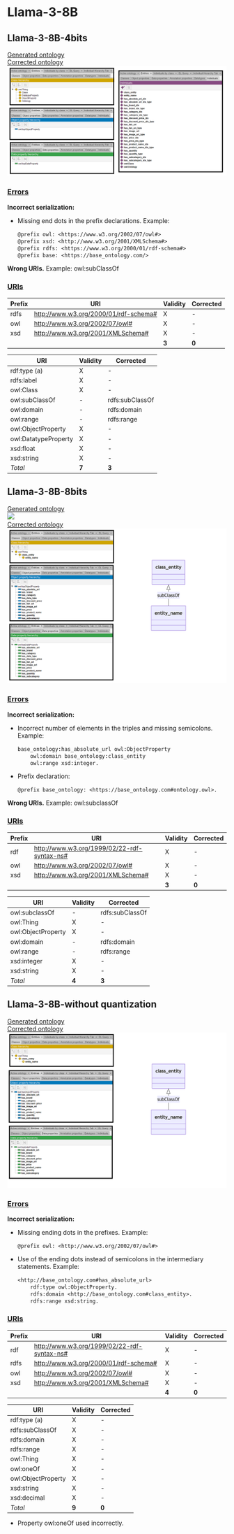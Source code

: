 # Llama-3-8B

## Llama-3-8B-4bits

[Generated ontology](./4bits_ontology.txt)
<br>
[Corrected ontology](./4bits_ontology_corrected.txt)
<br>
![](./4bits_ontology_corrected.png)


### [Errors](./ontology_4bits_notes.txt)

**Incorrect serialization:**
-   Missing end dots in the prefix declarations. Example:
    ```
    @prefix owl: <https://www.w3.org/2002/07/owl#>
    @prefix xsd: <http://www.w3.org/2001/XMLSchema#>
    @prefix rdfs: <https://www.w3.org/2000/01/rdf-schema#>
    @prefix base: <https://base_ontology.com/>
    ```

**Wrong URIs.** Example: owl:subClassOf


### [URIs](./4bits_ontology_URIs.xlsx)

| Prefix | URI                                           | Validity | Corrected |
|--------|-----------------------------------------------|----------|-----------|
| rdfs   | http://www.w3.org/2000/01/rdf-schema#         | X        | -         |
| owl    | http://www.w3.org/2002/07/owl#                | X        | -         |
| xsd    | http://www.w3.org/2001/XMLSchema#             | X        | -         |
|        |                                               | **3**    | **0**     |

| URI                  | Validity | Corrected            |
|----------------------|----------|----------------------|
| rdf:type (a)         | X        | -                    |
| rdfs:label           | X        | -                    |
| owl:Class            | X        | -                    |
| owl:subClassOf       | -        | rdfs:subClassOf      |
| owl:domain           | -        | rdfs:domain          |
| owl:range            | -        | rdfs:range           |
| owl:ObjectProperty   | X        | -                    |
| owl:DatatypeProperty | X        | -                    |
| xsd:float            | X        | -                    |
| xsd:string           | X        | -                    |
| *Total*              | **7**    | **3**                |


## Llama-3-8B-8bits

[Generated ontology](./8bits_ontology.txt)
<br>
![](./8bits_ontology.png)
<br>
[Corrected ontology](./8bits_ontology_corrected.txt)
<br>
![](./8bits_ontology_corrected.png)


### [Errors](./ontology_8bits_notes.txt)

**Incorrect serialization:**
-   Incorrect number of elements in the triples and missing semicolons. Example:
    ```
    base_ontology:has_absolute_url owl:ObjectProperty
        owl:domain base_ontology:class_entity
        owl:range xsd:integer.
    ```

-   Prefix declaration: 
    ```
    @prefix base_ontology: <https://base_ontology.com#ontology.owl>.
    ```

**Wrong URIs.** Example: owl:subclassOf


### [URIs](./8bits_ontology_URIs.xlsx)

| Prefix | URI                                           | Validity | Corrected |
|--------|-----------------------------------------------|----------|-----------|
| rdf    | http://www.w3.org/1999/02/22-rdf-syntax-ns#   | X        | -         |
| owl    | http://www.w3.org/2002/07/owl#                | X        | -         |
| xsd    | http://www.w3.org/2001/XMLSchema#             | X        | -         |
|        |                                               | **3**    | **0**     |


| URI                  | Validity | Corrected            |
|----------------------|----------|----------------------|
| owl:subclassOf       | -        | rdfs:subClassOf      |
| owl:Thing            | X        | -                    |
| owl:ObjectProperty   | X        | -                    |
| owl:domain           | -        | rdfs:domain          |
| owl:range            | -        | rdfs:range           |
| xsd:integer          | X        | -                    |
| xsd:string           | X        | -                    |
| *Total*              | **4**    | **3**                |



## Llama-3-8B-without quantization

[Generated ontology](./ontology.txt)
<br>
[Corrected ontology](./ontology_corrected.txt)
<br>
![](./ontology_corrected.png)


### [Errors](./ontology_notes.txt)

**Incorrect serialization:**
-   Missing ending dots in the prefixes. Example:
    ```
    @prefix owl: <http://www.w3.org/2002/07/owl#>
    ```

-   Use of the ending dots instead of semicolons in the intermediary statements. Example:
    ```
    <http://base_ontology.com#has_absolute_url>
        rdf:type owl:ObjectProperty.
        rdfs:domain <http://base_ontology.com#class_entity>.
        rdfs:range xsd:string.
    ```


### [URIs](./ontology_URIs.xlsx)

| Prefix | URI                                           | Validity | Corrected |
|--------|-----------------------------------------------|----------|-----------|
| rdf    | http://www.w3.org/1999/02/22-rdf-syntax-ns#   | X        | -         |
| rdfs   | http://www.w3.org/2000/01/rdf-schema#         | X        | -         |
| owl    | http://www.w3.org/2002/07/owl#                | X        | -         |
| xsd    | http://www.w3.org/2001/XMLSchema#             | X        | -         |
|        |                                               | **4**    | **0**     |

| URI                  | Validity | Corrected            |
|----------------------|----------|----------------------|
| rdf:type (a)         | X        | -                    |
| rdfs:subClassOf      | X        | -                    |
| rdfs:domain          | X        | -                    |
| rdfs:range           | X        | -                    |
| owl:Thing            | X        | -                    |
| owl:oneOf            | X        | -                    |   
| owl:ObjectProperty   | X        | -                    |
| xsd:string           | X        | -                    |
| xsd:decimal          | X        | -                    |
| *Total*              | **9**    | **0**                |

-   Property owl:oneOf used incorrectly.